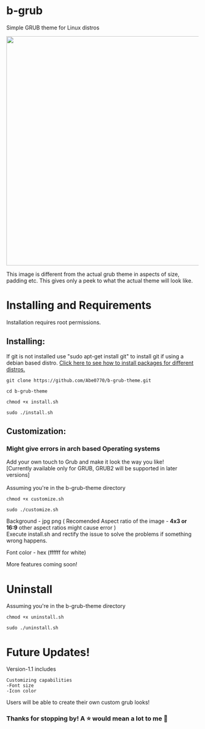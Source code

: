 # b-grub
Simple GRUB theme for Linux distros

<img src="https://user-images.githubusercontent.com/76398370/208979692-8e07e45d-d139-4718-9653-b12cee0d1f9e.png" width="600">

This image is different from the actual grub theme in aspects of size, padding etc. This gives only a peek to what the actual theme will look like. 

# Installing and Requirements
<p> Installation requires root permissions. </p>

## Installing:

If git is not installed use "sudo apt-get install git" to install git if using a debian based distro.
<a href="https://www.maketecheasier.com/install-software-in-various-linux-distros/">Click here to see how to install packages for different distros.</a>
```
git clone https://github.com/Abe0770/b-grub-theme.git
```
```
cd b-grub-theme
```
```
chmod +x install.sh
```
```
sudo ./install.sh
```

## Customization:
### Might give errors in arch based Operating systems
<p>Add your own touch to Grub and make it look the way you like!<br>
[Currently available only for GRUB, GRUB2 will be supported in later versions]
<br><br>Assuming you're in the b-grub-theme directory</p>

```
chmod +x customize.sh
```
```
sudo ./customize.sh
```
<p>Background - jpg png ( Recomended Aspect ratio of the image - <b>4x3 or 16:9</b> other aspect ratios might cause error ) <br>Execute install.sh and rectify the issue to solve the problems if something wrong happens.</p>

Font color - hex (ffffff for white)

More features coming soon!

# Uninstall
<p>Assuming you're in the b-grub-theme directory</p>

```
chmod +x uninstall.sh
```
```
sudo ./uninstall.sh
```

# Future Updates!
Version-1.1 includes
```
Customizing capabilities
-Font size
-Icon color
```
Users will be able to create their own custom grub looks!

### Thanks for stopping by! A ⭐️ would mean a lot to me 🥺
